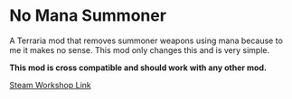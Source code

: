 # No Mana Summoner
A Terraria mod that removes summoner weapons using mana because to me it makes no sense. This mod only changes this and is very simple. 
 
 **This mod is cross compatible and should work with any other mod.**

 [Steam Workshop Link](https://steamcommunity.com/sharedfiles/filedetails/?id=3142944136)
